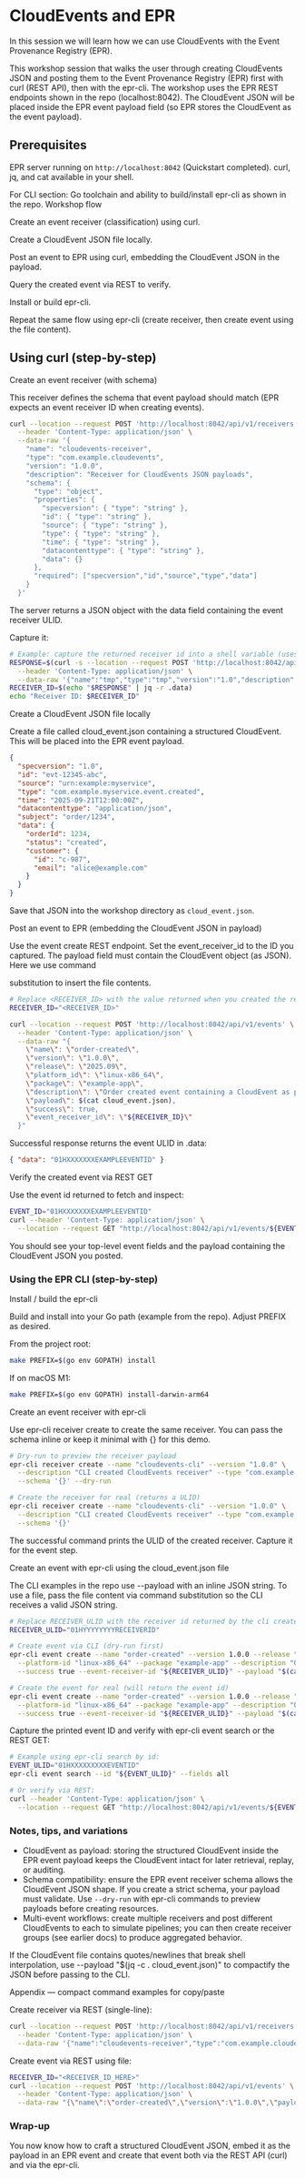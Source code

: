 # CloudEvents and EPR

In this session we will learn how we can use CloudEvents with the Event Provenance
Registry (EPR).

This workshop session that walks the user through creating CloudEvents JSON and posting them to the Event Provenance Registry (EPR) first with curl (REST API), then with the epr-cli. The workshop uses the EPR REST endpoints shown in the repo (localhost:8042). The CloudEvent JSON will be placed inside the EPR event payload field (so EPR stores the CloudEvent as the event payload).

## Prerequisites

EPR server running on `http://localhost:8042` (Quickstart completed).
curl, jq, and cat available in your shell.

For CLI section: Go toolchain and ability to build/install epr-cli as shown in the repo.
Workshop flow

Create an event receiver (classification) using curl.

Create a CloudEvent JSON file locally.

Post an event to EPR using curl, embedding the CloudEvent JSON in the payload.

Query the created event via REST to verify.

Install or build epr-cli.

Repeat the same flow using epr-cli (create receiver, then create event using the file content).

## Using curl (step-by-step)

Create an event receiver (with schema)

This receiver defines the schema that event payload should match (EPR expects an event receiver ID when creating events).

```bash
curl --location --request POST 'http://localhost:8042/api/v1/receivers' \
  --header 'Content-Type: application/json' \
  --data-raw '{
    "name": "cloudevents-receiver",
    "type": "com.example.cloudevents",
    "version": "1.0.0",
    "description": "Receiver for CloudEvents JSON payloads",
    "schema": {
      "type": "object",
      "properties": {
        "specversion": { "type": "string" },
        "id": { "type": "string" },
        "source": { "type": "string" },
        "type": { "type": "string" },
        "time": { "type": "string" },
        "datacontenttype": { "type": "string" },
        "data": {}
      },
      "required": ["specversion","id","source","type","data"]
    }
  }'
```

The server returns a JSON object with the data field containing the event receiver ULID. 

Capture it:

```bash
# Example: capture the returned receiver id into a shell variable (uses jq)
RESPONSE=$(curl -s --location --request POST 'http://localhost:8042/api/v1/receivers' \
  --header 'Content-Type: application/json' \
  --data-raw '{"name":"tmp","type":"tmp","version":"1.0","description":"tmp","schema":{}}')
RECEIVER_ID=$(echo "$RESPONSE" | jq -r .data)
echo "Receiver ID: $RECEIVER_ID"
```

Create a CloudEvent JSON file locally

Create a file called cloud_event.json containing a structured CloudEvent. This will be placed into the EPR event payload.

```json
{
  "specversion": "1.0",
  "id": "evt-12345-abc",
  "source": "urn:example:myservice",
  "type": "com.example.myservice.event.created",
  "time": "2025-09-21T12:00:00Z",
  "datacontenttype": "application/json",
  "subject": "order/1234",
  "data": {
    "orderId": 1234,
    "status": "created",
    "customer": {
      "id": "c-987",
      "email": "alice@example.com"
    }
  }
}
```

Save that JSON into the workshop directory as `cloud_event.json`.

Post an event to EPR (embedding the CloudEvent JSON in payload)

Use the event create REST endpoint. Set the event_receiver_id to the ID you captured. The payload field must contain the CloudEvent object (as JSON). Here we use command 

substitution to insert the file contents.

```bash
# Replace <RECEIVER_ID> with the value returned when you created the receiver.
RECEIVER_ID="<RECEIVER_ID>"

curl --location --request POST 'http://localhost:8042/api/v1/events' \
  --header 'Content-Type: application/json' \
  --data-raw "{
    \"name\": \"order-created\",
    \"version\": \"1.0.0\",
    \"release\": \"2025.09\",
    \"platform_id\": \"linux-x86_64\",
    \"package\": \"example-app\",
    \"description\": \"Order created event containing a CloudEvent as payload\",
    \"payload\": $(cat cloud_event.json),
    \"success\": true,
    \"event_receiver_id\": \"${RECEIVER_ID}\"
  }"
```

Successful response returns the event ULID in .data:

```json
{ "data": "01HXXXXXXXEXAMPLEEVENTID" }
```

Verify the created event via REST GET

Use the event id returned to fetch and inspect:

```bash
EVENT_ID="01HXXXXXXXEXAMPLEEVENTID"
curl --header 'Content-Type: application/json' \
  --location --request GET "http://localhost:8042/api/v1/events/${EVENT_ID}" | jq .
```

You should see your top-level event fields and the payload containing the CloudEvent JSON you posted.


### Using the EPR CLI (step-by-step)

Install / build the epr-cli

Build and install into your Go path (example from the repo). Adjust PREFIX as desired.

From the project root:

```bash
make PREFIX=$(go env GOPATH) install
```

If on macOS M1:

```bash
make PREFIX=$(go env GOPATH) install-darwin-arm64
```

Create an event receiver with epr-cli

Use epr-cli receiver create to create the same receiver. You can pass the schema inline or keep it minimal with {} for this demo.

```bash
# Dry-run to preview the receiver payload
epr-cli receiver create --name "cloudevents-cli" --version "1.0.0" \
  --description "CLI created CloudEvents receiver" --type "com.example.cloudevents" \
  --schema '{}' --dry-run
```

```bash
# Create the receiver for real (returns a ULID)
epr-cli receiver create --name "cloudevents-cli" --version "1.0.0" \
  --description "CLI created CloudEvents receiver" --type "com.example.cloudevents" \
  --schema '{}'
```

The successful command prints the ULID of the created receiver. Capture it for the event step.

Create an event with epr-cli using the cloud_event.json file

The CLI examples in the repo use --payload with an inline JSON string. To use a file, pass the file content via command substitution so the CLI receives a valid JSON string.

```bash
# Replace RECEIVER_ULID with the receiver id returned by the cli create command.
RECEIVER_ULID="01HYYYYYYYYRECEIVERID"

# Create event via CLI (dry-run first)
epr-cli event create --name "order-created" --version 1.0.0 --release "2025.09" \
  --platform-id "linux-x86_64" --package "example-app" --description "Order created with CloudEvent payload" \
  --success true --event-receiver-id "${RECEIVER_ULID}" --payload "$(cat cloud_event.json)" --dry-run

# Create the event for real (will return the event id)
epr-cli event create --name "order-created" --version 1.0.0 --release "2025.09" \
  --platform-id "linux-x86_64" --package "example-app" --description "Order created with CloudEvent payload" \
  --success true --event-receiver-id "${RECEIVER_ULID}" --payload "$(cat cloud_event.json)"
```

Capture the printed event ID and verify with epr-cli event search or the REST GET:

```bash
# Example using epr-cli search by id:
EVENT_ULID="01HXXXXXXXXXEVENTID"
epr-cli event search --id "${EVENT_ULID}" --fields all

# Or verify via REST:
curl --header 'Content-Type: application/json' \
  --location --request GET "http://localhost:8042/api/v1/events/${EVENT_ULID}" | jq .
```

### Notes, tips, and variations

- CloudEvent as payload: storing the structured CloudEvent inside the EPR event payload keeps the CloudEvent intact for later retrieval, replay, or auditing.
- Schema compatibility: ensure the EPR event receiver schema allows the CloudEvent JSON shape. If you create a strict schema, your payload must validate. Use `--dry-run` with epr-cli commands to preview payloads before creating resources.
- Multi-event workflows: create multiple receivers and post different CloudEvents to each to simulate pipelines; you can then create receiver groups (see earlier docs) to produce aggregated behavior.


If the CloudEvent file contains quotes/newlines that break shell interpolation, use --payload "$(jq -c . cloud_event.json)" to compactify the JSON before passing to the CLI.

Appendix — compact command examples for copy/paste

Create receiver via REST (single-line):

```bash
curl --location --request POST 'http://localhost:8042/api/v1/receivers' \
  --header 'Content-Type: application/json' \
  --data-raw '{"name":"cloudevents-receiver","type":"com.example.cloudevents","version":"1.0.0","description":"CE receiver","schema":{}}' | jq .
```

Create event via REST using file:

```bash
RECEIVER_ID="<RECEIVER_ID_HERE>"
curl --location --request POST 'http://localhost:8042/api/v1/events' \
  --header 'Content-Type: application/json' \
  --data-raw "{\"name\":\"order-created\",\"version\":\"1.0.0\",\"payload\":$(jq -c . cloud_event.json),\"success\":true,\"event_receiver_id\":\"${RECEIVER_ID}\"}" | jq .
```

### Wrap-up

You now know how to craft a structured CloudEvent JSON, embed it as the payload in an EPR event and create that event both via the REST API (curl) and via the epr-cli.
